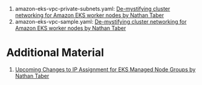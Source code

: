 1. amazon-eks-vpc-private-subnets.yaml: [De-mystifying cluster networking for Amazon EKS worker nodes by Nathan Taber](https://aws.amazon.com/blogs/containers/de-mystifying-cluster-networking-for-amazon-eks-worker-nodes/)
1. amazon-eks-vpc-sample.yaml: [De-mystifying cluster networking for Amazon EKS worker nodes by Nathan Taber](https://aws.amazon.com/blogs/containers/de-mystifying-cluster-networking-for-amazon-eks-worker-nodes/)

# Additional Material
1. [Upcoming Changes to IP Assignment for EKS Managed Node Groups by Nathan Taber](https://aws.amazon.com/blogs/containers/upcoming-changes-to-ip-assignment-for-eks-managed-node-groups/)